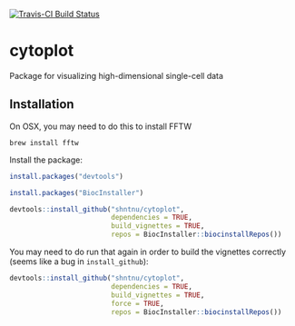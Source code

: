 [![Travis-CI Build Status](https://travis-ci.org/shntnu/cytoplot.svg?branch=master)](https://travis-ci.org/shntnu/cytoplot)

# cytoplot
Package for visualizing high-dimensional single-cell data

## Installation

On OSX, you may need to do this to install FFTW

```
brew install fftw
```

Install the package:

```R
install.packages("devtools")

install.packages("BiocInstaller")

devtools::install_github("shntnu/cytoplot", 
                         dependencies = TRUE, 
                         build_vignettes = TRUE, 
                         repos = BiocInstaller::biocinstallRepos())
```

You may need to do run that again in order to build the vignettes correctly (seems like a bug in `install_github`):
```R
devtools::install_github("shntnu/cytoplot", 
                         dependencies = TRUE, 
                         build_vignettes = TRUE, 
                         force = TRUE,
                         repos = BiocInstaller::biocinstallRepos())
```
